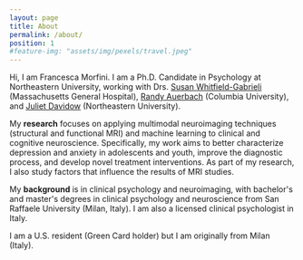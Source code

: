 ```yaml
---
layout: page
title: About
permalink: /about/
position: 1
#feature-img: "assets/img/pexels/travel.jpeg"
---
```


Hi, I am Francesca Morfini. I am a Ph.D. Candidate in Psychology at Northeastern University, working with Drs. [Susan Whitfield-Gabrieli](https://www.massgeneral.org/psychiatry/research/precision-psychiatry/team) (Massachusetts General Hospital), [Randy Auerbach](https://www.auerbachlab.com/) (Columbia University), and [Juliet Davidow](https://lbdlpsych.sites.northeastern.edu/) (Northeastern University).
 
My **research** focuses on applying multimodal neuroimaging techniques (structural and functional MRI) and machine learning to clinical and cognitive neuroscience. 
Specifically, my work aims to better characterize depression and anxiety in adolescents and youth, improve the diagnostic process, and develop novel treatment interventions.
As part of my research, I also study factors that influence the results of MRI studies.

My **background** is in clinical psychology and neuroimaging, with bachelor's and master's degrees in clinical psychology and neuroscience from San Raffaele University (Milan, Italy). I am also a licensed clinical psychologist in Italy.

I am a U.S. resident (Green Card holder) but I am originally from Milan (Italy).